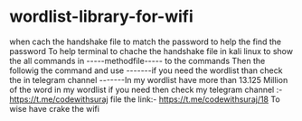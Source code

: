 # wordlist-library-for-wifi
when cach the handshake file to match the password to help the find the password
To help terminal to chache the handshake file in kali linux
to show the all commands in -----methodfile----- to the commands 
Then the followig the command and use 
-------if you need the wordlist than check the in telegram channel 
-------In my wordlist have more than 13.125 Million of the word in my wordlist if you need then check my telegram channel :- https://t.me/codewithsuraj file the link:- https://t.me/codewithsuraj/18 
To wise have crake the wifi

